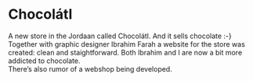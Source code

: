 <!--
  id: 2153
  slug: chocolatl
  type: fortpolio
  categories: JavaScript, HTML/CSS
  tags: CSS, HTML, Wordpress, interaction design, concept
  clients: 
  collaboration: Ibrahim Farah
  prizes: 
  thumbnail: chocolatl1.jpg
  image: chocolatl1.jpg
  images: chocolatl2.jpg, chocolatl3.jpg, chocolatl1.jpg
  inCv: false
  inPortfolio: true
  dateFrom: 2013-03-01
  dateTo: 2013-05-01
-->

# Chocolátl

<p>A new store in the Jordaan called Chocolátl. And it sells chocolate :-}<br />
Together with graphic designer Ibrahim Farah a website for the store was created: clean and staightforward. Both Ibrahim and I are now a bit more addicted to chocolate.<br />
There&#8217;s also rumor of a webshop being developed.</p>

